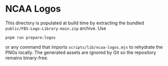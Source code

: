 # NCAA Logos

This directory is populated at build time by extracting the bundled
`public/FBS-Logo-Library-main.zip` archive. Use

```
pnpm run prepare:logos
```

or any command that imports `scripts/lib/ncaa-logos.mjs` to rehydrate the PNGs
locally. The generated assets are ignored by Git so the repository remains
binary-free.
